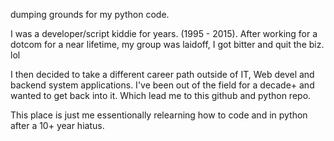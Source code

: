 dumping grounds for my python code.

I was a developer/script kiddie for years. (1995 - 2015). 
After working for a dotcom for a near lifetime, my group was laidoff, I got bitter and quit the biz. lol

I then decided to take a different career path outside of IT, Web devel and backend system applications. 
I've been out of the field for a decade+ and wanted to get back into it. Which lead me to this github and python repo. 

This place is just me essentionally relearning how to code and in python after a 10+ year hiatus.
